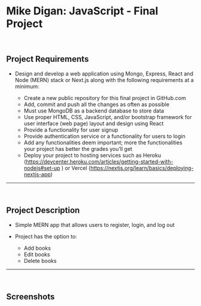 # Mike Digan: JavaScript - Final Project
<br>

## Project Requirements

- Design and develop a web application using Mongo, Express, React and Node (MERN) stack or Next.js along with the following requirements at a minimum:

    - Create a new public repository for this final project in GitHub.com
    - Add, commit and push all the changes as often as possible
    - Must use MongoDB as a backend database to store data
    - Use proper HTML, CSS, JavaScript, and/or bootstrap framework for user interface (web page) layout and design using React
    - Provide a functionality for user signup
    - Provide authentication service or a functionality for users to login
    - Add any functionalities deem important; more the functionalities your project has better the grades you’ll get
    - Deploy your project to hosting services such as Heroku (https://devcenter.heroku.com/articles/getting-started-with-nodejs#set-up )  or Vercel (https://nextjs.org/learn/basics/deploying-nextjs-app) 


<hr>
<br>

## Project Description

- Simple MERN app that allows users to register, login, and log out
- Project has the option to:
    
    - Add books
    - Edit books
    - Delete books

<hr>
<br>

## Screenshots


